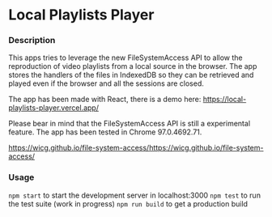# Local Playlists Player

### Description

This apps tries to leverage the new FileSystemAccess API to allow the reproduction of video playlists from a local source in the browser. The app stores the handlers of the files in IndexedDB so they can be retrieved and played even if the browser and all the sessions are closed.


The app has been made with React, there is a demo here: https://local-playlists-player.vercel.app/

Please bear in mind that the FileSystemAccess API is still a experimental feature. The app has been tested in Chrome 97.0.4692.71.

https://wicg.github.io/file-system-access/https://wicg.github.io/file-system-access/

### Usage

`npm start` to start the development server in localhost:3000
`npm test` to run the test suite (work in progress)
`npm run build` to get a production build 

